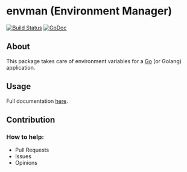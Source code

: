 # envman (Environment Manager)
[![Build Status](https://travis-ci.org/gbrlsnchs/envman.svg?branch=master)](https://travis-ci.org/gbrlsnchs/envman)
[![GoDoc](https://img.shields.io/badge/godoc-reference-blue.svg)](https://godoc.org/github.com/gbrlsnchs/envman)

## About
This package takes care of environment variables for a [Go] (or Golang) application.

## Usage
Full documentation [here].

## Contribution
### How to help:
- Pull Requests
- Issues
- Opinions

[Go]: https://golang.org
[here]: https://godoc.org/github.com/gbrlsnchs/envman
